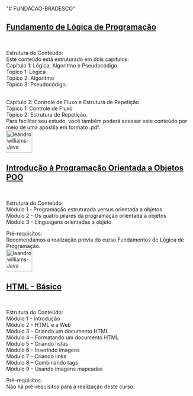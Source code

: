 "# FUNDACAO-BRADESCO" 

<a href="https://github.com/leandrowilliams/FUNDACAO-BRADESCO/tree/main/Fundamento%20de%20L%C3%B3gica%20de%20Programa%C3%A7%C3%A3o" target="_blank"><h2>Fundamento de Lógica de Programação</h2></a></br>

Estrutura do Conteúdo: </br>
Este conteúdo está estruturado em dois capítulos:</br>
Capítulo 1: Lógica, Algoritmo e Pseudocódigo</br>
Tópico 1: Lógica</br>
Tópico 2: Algoritmo</br>
Tópico 3: Pseudocódigo.</br></br>

Capítulo 2: Controle de Fluxo e Estrutura de Repetição</br>
Tópico 1: Controle de Fluxo</br>
Tópico 2: Estrutura de Repetição.</br>
Para facilitar seu estudo, você também poderá acessar este conteúdo por meio de uma apostila em formato .pdf.</br>
<a href="https://github.com/leandrowilliams/FUNDACAO-BRADESCO/tree/main/Fundamento%20de%20L%C3%B3gica%20de%20Programa%C3%A7%C3%A3o/APOSTILA" target="_blank"> <img align="center" alt="leandrowilliams-Java" height="60" width="70" src="https://i.imgur.com/4gFwZsp.png" /> </a></br>

##

<a href="https://github.com/leandrowilliams/FUNDACAO-BRADESCO/tree/main/Introdu%C3%A7%C3%A3o%20%C3%A0%20Programa%C3%A7%C3%A3o%20Orientada%20a%20Objetos%20(POO)" target="_blank"><h2>Introdução à Programação Orientada a Objetos POO</h2></a></br>

Estrutura do Conteúdo: </br>
Módulo 1 - Programação estruturada versus orientada a objetos </br>
Módulo 2 - Os quatro pilares da programação orientada a objetos</br>
Módulo 3 - Linguagens orientadas a objeto </br>

Pré-requisitos:</br>
Recomendamos a realização prévia do curso Fundamentos de Lógica de Programação.</br>
<a href="https://github.com/leandrowilliams/FUNDACAO-BRADESCO/tree/main/Introdu%C3%A7%C3%A3o%20%C3%A0%20Programa%C3%A7%C3%A3o%20Orientada%20a%20Objetos%20(POO)/APOSTILA" target="_blank"> <img align="center" alt="leandrowilliams-Java" height="60" width="70" src="https://i.imgur.com/4gFwZsp.png" /> </a></br>

##

<a href="https://github.com/leandrowilliams/FUNDACAO-BRADESCO/tree/main/Introdu%C3%A7%C3%A3o%20%C3%A0%20Programa%C3%A7%C3%A3o%20Orientada%20a%20Objetos%20(POO)" target="_blank"><h2>HTML - Básico</h2></a></br>

Estrutura do Conteúdo: </br>
Módulo 1 – Introdução</br>
Módulo 2 – HTML e a Web</br>
Módulo 3 – Criando um documento HTML</br>
Módulo 4 – Formatando um documento HTML</br>
Módulo 5 – Criando listas</br>
Módulo 6 – Inserindo imagens</br>
Módulo 7 – Criando links</br>
Módulo 8 – Combinando tags</br>
Módulo 9 – Usando imagens mapeadas</br>

Pré-requisitos:</br>
Não há pré-requisitos para a realização deste curso.</br>

##